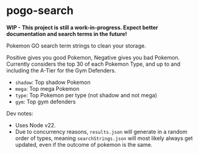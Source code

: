 # pogo-search

**WIP - This project is still a work-in-progress. Expect better documentation and search terms in the future!**

Pokemon GO search term strings to clean your storage.

Positive gives you good Pokemon, Negative gives you bad Pokemon. Currently considers the top 30 of each Pokemon Type, and up to and including the A-Tier for the Gym Defenders.

- `shadow`: Top shadow Pokemon
- `mega`: Top mega Pokemon
- `type`: Top Pokemon per type (not shadow and not mega)
- `gym`: Top gym defenders

Dev notes:
- Uses Node v22.
- Due to concurrency reasons, `results.json` will generate in a random order of types, meaning `searchStrings.json` will most likely always get updated, even if the outcome of pokemon is the same.
